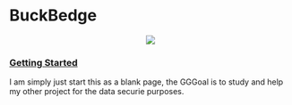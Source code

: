 # BuckBedge

<div style="text-align:center">
    <img src ="https://knoldus.files.wordpress.com/2017/08/inked-14-638_li.jpg" />
  </a>
</div>

### [Getting Started]()

I am simply just start this as a blank page, the GGGoal is to study and help my other project for the data securie purposes.
